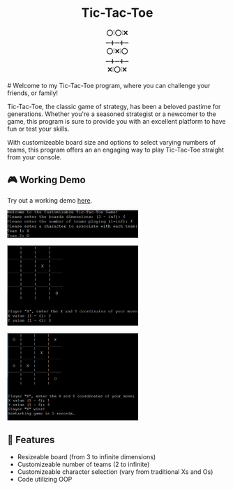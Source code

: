 <h1 align="center"> Tic-Tac-Toe </h1>
<p align="center">
⁣⭕❕⭕❕❌ <br>
➖➕➖➕➖ <br>
⭕❕⁣❌❕⭕ <br>
➖➕➖➕➖ <br>
❌❕⭕❕❌ <br>
</p>
#‎ 
Welcome to my Tic-Tac-Toe program, where you can challenge your friends, or family!

Tic-Tac-Toe, the classic game of strategy, has been a beloved pastime for generations. Whether you're a seasoned strategist or a newcomer to the game, this program is sure to provide you with an excellent platform to have fun or test your skills. 

With customizeable board size and options to select varying numbers of teams, this program offers an an engaging way to play Tic-Tac-Toe straight from your console. 

## 🎮 Working Demo

Try out a working demo [here](https://onlinegdb.com/S1LLdhutl).
<p align="left" style="">
  <img src="https://raw.githubusercontent.com/AndyDerevyanko/TicTacToe/main/images/demo.png" alt="demo" width="300">
</p>
<p align="left" style="">
  <img src="https://raw.githubusercontent.com/AndyDerevyanko/TicTacToe/main/images/demo2.png" alt="demo2" width="300">
</p>
<p align="left" style="">
  <img src="https://raw.githubusercontent.com/AndyDerevyanko/TicTacToe/main/images/demo3.png" alt="demo3" width="300">
</p>

## 🧩 Features

- Resizeable board (from 3 to infinite dimensions)
- Customizeable number of teams (2 to infinite)
- Customizeable character selection (vary from traditional Xs and Os)
- Code utilizing OOP 




